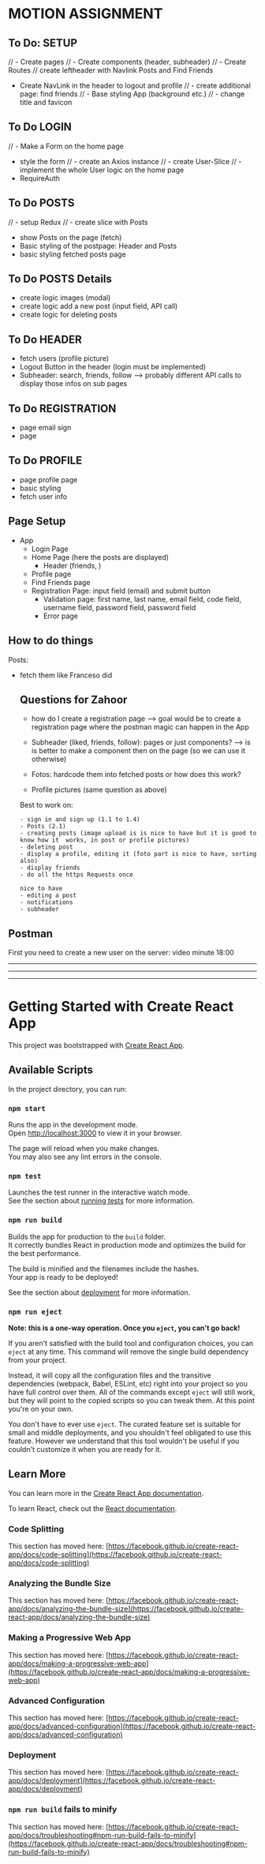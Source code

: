 # MOTION ASSIGNMENT

## To Do: SETUP

// - Create pages
// - Create components (header, subheader)
// - Create Routes
// create leftheader with Navlink Posts and Find Friends
- Create NavLink in the header to logout and profile
// - create additional page: find friends
// - Base styling App (background etc.)
// - change title and favicon

## To Do LOGIN

// - Make a Form on the home page
- style the form
// - create an Axios instance
// - create User-Slice
// - implement the whole User logic on the home page
- RequireAuth
## To Do POSTS

// - setup Redux
// - create slice with Posts
- show Posts on the page (fetch)
- Basic styling of the postpage: Header and Posts
- basic styling fetched posts page


## To Do POSTS Details

- create logic images (modal)
- create logic add a new post (input field, API call)
- create logic for deleting posts

## To Do HEADER

- fetch users (profile picture)
- Logout Button in the header (login must be implemented)
- Subheader: search, friends, follow
    --> probably different API calls to display those infos on sub pages



## To Do REGISTRATION

- page email sign
- page 

## To Do PROFILE

- page profile page
- basic styling 
- fetch user info


## Page Setup

- App
  - Login Page
  - Home Page (here the posts are displayed)
    - Header (friends, )
  - Profile page
  - Find Friends page
  - Registration Page: input field (email) and submit button
    - Validation page: first name, last name, email field, code field, username field, password field, password field
    - Error page


## How to do things

Posts:

- fetch them like Franceso did



  ## Questions for Zahoor
 
    - how do I create a registration page
        --> goal would be to create a registration page where the postman magic can happen in the App

    - Subheader (liked, friends, follow): pages or just components?
      --> is is better to make a component then on the page (so we can use it otherwise)

    - Fotos: hardcode them into fetched posts or how does this work?
    - Profile pictures (same question as above)

    Best to work on: 
    
      - sign in and sign up (1.1 to 1.4)
      - Posts (2.1)
      - creating posts (image upload is is nice to have but it is good to know how it  works, in post or profile pictures)
      - deleting post
      - display a profile, editing it (foto part is nice to have, sorting also)
      - display friends
      - do all the https Requests once

      nice to have
      - editing a post
      - notifications 
      - subheader


  
## Postman

First you need to create a new user on the server: video minute 18:00









____________________________________________________________________________
____________________________________________________________________________
____________________________________________________________________________
# Getting Started with Create React App

This project was bootstrapped with [Create React App](https://github.com/facebook/create-react-app).

## Available Scripts

In the project directory, you can run:

### `npm start`

Runs the app in the development mode.\
Open [http://localhost:3000](http://localhost:3000) to view it in your browser.

The page will reload when you make changes.\
You may also see any lint errors in the console.

### `npm test`

Launches the test runner in the interactive watch mode.\
See the section about [running tests](https://facebook.github.io/create-react-app/docs/running-tests) for more information.

### `npm run build`

Builds the app for production to the `build` folder.\
It correctly bundles React in production mode and optimizes the build for the best performance.

The build is minified and the filenames include the hashes.\
Your app is ready to be deployed!

See the section about [deployment](https://facebook.github.io/create-react-app/docs/deployment) for more information.

### `npm run eject`

**Note: this is a one-way operation. Once you `eject`, you can't go back!**

If you aren't satisfied with the build tool and configuration choices, you can `eject` at any time. This command will remove the single build dependency from your project.

Instead, it will copy all the configuration files and the transitive dependencies (webpack, Babel, ESLint, etc) right into your project so you have full control over them. All of the commands except `eject` will still work, but they will point to the copied scripts so you can tweak them. At this point you're on your own.

You don't have to ever use `eject`. The curated feature set is suitable for small and middle deployments, and you shouldn't feel obligated to use this feature. However we understand that this tool wouldn't be useful if you couldn't customize it when you are ready for it.

## Learn More

You can learn more in the [Create React App documentation](https://facebook.github.io/create-react-app/docs/getting-started).

To learn React, check out the [React documentation](https://reactjs.org/).

### Code Splitting

This section has moved here: [https://facebook.github.io/create-react-app/docs/code-splitting](https://facebook.github.io/create-react-app/docs/code-splitting)

### Analyzing the Bundle Size

This section has moved here: [https://facebook.github.io/create-react-app/docs/analyzing-the-bundle-size](https://facebook.github.io/create-react-app/docs/analyzing-the-bundle-size)

### Making a Progressive Web App

This section has moved here: [https://facebook.github.io/create-react-app/docs/making-a-progressive-web-app](https://facebook.github.io/create-react-app/docs/making-a-progressive-web-app)

### Advanced Configuration

This section has moved here: [https://facebook.github.io/create-react-app/docs/advanced-configuration](https://facebook.github.io/create-react-app/docs/advanced-configuration)

### Deployment

This section has moved here: [https://facebook.github.io/create-react-app/docs/deployment](https://facebook.github.io/create-react-app/docs/deployment)

### `npm run build` fails to minify

This section has moved here: [https://facebook.github.io/create-react-app/docs/troubleshooting#npm-run-build-fails-to-minify](https://facebook.github.io/create-react-app/docs/troubleshooting#npm-run-build-fails-to-minify)

